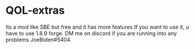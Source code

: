 # QOL-extras
Its a mod like SBE but free and it has more features
If you want to use it, u have to use 1.8.9 forge.
DM me on discord if you are running into any problems
JoeBiden#5404
